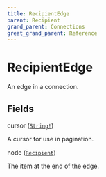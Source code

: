 ```yaml
---
title: RecipientEdge
parent: Recipient
grand_parent: Connections
great_grand_parent: Reference
---
```


# RecipientEdge

An edge in a connection.

## Fields

<div class="field-entry ">
  <span id="cursor" class="field-name anchored">cursor (<code><a href="/docs/reference/scalar/string">String!</a></code>)</span>

  <div class="description-wrapper">
   <p>A cursor for use in pagination.</p>

  </div>
</div>

<div class="field-entry ">
  <span id="node" class="field-name anchored">node (<code><a href="/docs/reference/union/recipient">Recipient</a></code>)</span>

  <div class="description-wrapper">
   <p>The item at the end of the edge.</p>

  </div>
</div>

